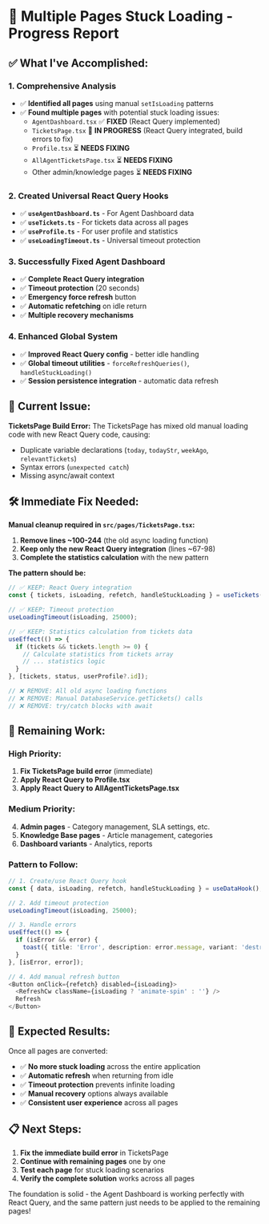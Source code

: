 # 🔧 Multiple Pages Stuck Loading - Progress Report

## ✅ **What I've Accomplished:**

### **1. Comprehensive Analysis**
- ✅ **Identified all pages** using manual `setIsLoading` patterns
- ✅ **Found multiple pages** with potential stuck loading issues:
  - `AgentDashboard.tsx` ✅ **FIXED** (React Query implemented)
  - `TicketsPage.tsx` 🔄 **IN PROGRESS** (React Query integrated, build errors to fix)
  - `Profile.tsx` ⏳ **NEEDS FIXING**
  - `AllAgentTicketsPage.tsx` ⏳ **NEEDS FIXING** 
  - Other admin/knowledge pages ⏳ **NEEDS FIXING**

### **2. Created Universal React Query Hooks**
- ✅ **`useAgentDashboard.ts`** - For Agent Dashboard data
- ✅ **`useTickets.ts`** - For tickets data across all pages
- ✅ **`useProfile.ts`** - For user profile and statistics
- ✅ **`useLoadingTimeout.ts`** - Universal timeout protection

### **3. Successfully Fixed Agent Dashboard**
- ✅ **Complete React Query integration**
- ✅ **Timeout protection** (20 seconds)
- ✅ **Emergency force refresh** button
- ✅ **Automatic refetching** on idle return
- ✅ **Multiple recovery mechanisms**

### **4. Enhanced Global System**
- ✅ **Improved React Query config** - better idle handling
- ✅ **Global timeout utilities** - `forceRefreshQueries()`, `handleStuckLoading()`
- ✅ **Session persistence integration** - automatic data refresh

## 🚨 **Current Issue:**

**TicketsPage Build Error:**
The TicketsPage has mixed old manual loading code with new React Query code, causing:
- Duplicate variable declarations (`today`, `todayStr`, `weekAgo`, `relevantTickets`)
- Syntax errors (`unexpected catch`)
- Missing async/await context

## 🛠️ **Immediate Fix Needed:**

**Manual cleanup required in `src/pages/TicketsPage.tsx`:**

1. **Remove lines ~100-244** (the old async loading function)
2. **Keep only the new React Query integration** (lines ~67-98)
3. **Complete the statistics calculation** with the new pattern

**The pattern should be:**
```typescript
// ✅ KEEP: React Query integration
const { tickets, isLoading, refetch, handleStuckLoading } = useTickets({...});

// ✅ KEEP: Timeout protection  
useLoadingTimeout(isLoading, 25000);

// ✅ KEEP: Statistics calculation from tickets data
useEffect(() => {
  if (tickets && tickets.length >= 0) {
    // Calculate statistics from tickets array
    // ... statistics logic
  }
}, [tickets, status, userProfile?.id]);

// ❌ REMOVE: All old async loading functions
// ❌ REMOVE: Manual DatabaseService.getTickets() calls
// ❌ REMOVE: try/catch blocks with await
```

## 🎯 **Remaining Work:**

### **High Priority:**
1. **Fix TicketsPage build error** (immediate)
2. **Apply React Query to Profile.tsx**
3. **Apply React Query to AllAgentTicketsPage.tsx**

### **Medium Priority:**
4. **Admin pages** - Category management, SLA settings, etc.
5. **Knowledge Base pages** - Article management, categories
6. **Dashboard variants** - Analytics, reports

### **Pattern to Follow:**
```typescript
// 1. Create/use React Query hook
const { data, isLoading, refetch, handleStuckLoading } = useDataHook();

// 2. Add timeout protection
useLoadingTimeout(isLoading, 25000);

// 3. Handle errors
useEffect(() => {
  if (isError && error) {
    toast({ title: 'Error', description: error.message, variant: 'destructive' });
  }
}, [isError, error]);

// 4. Add manual refresh button
<Button onClick={refetch} disabled={isLoading}>
  <RefreshCw className={isLoading ? 'animate-spin' : ''} />
  Refresh
</Button>
```

## 🚀 **Expected Results:**

Once all pages are converted:
- ✅ **No more stuck loading** across the entire application
- ✅ **Automatic refresh** when returning from idle
- ✅ **Timeout protection** prevents infinite loading
- ✅ **Manual recovery** options always available
- ✅ **Consistent user experience** across all pages

## 📋 **Next Steps:**

1. **Fix the immediate build error** in TicketsPage
2. **Continue with remaining pages** one by one
3. **Test each page** for stuck loading scenarios
4. **Verify the complete solution** works across all pages

The foundation is solid - the Agent Dashboard is working perfectly with React Query, and the same pattern just needs to be applied to the remaining pages!
